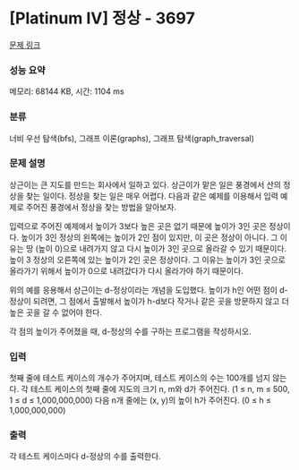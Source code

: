 # [Platinum IV] 정상 - 3697 

[문제 링크](https://www.acmicpc.net/problem/3697) 

### 성능 요약

메모리: 68144 KB, 시간: 1104 ms

### 분류

너비 우선 탐색(bfs), 그래프 이론(graphs), 그래프 탐색(graph_traversal)

### 문제 설명

<p>상근이는 큰 지도를 만드는 회사에서 일하고 있다. 상근이가 맡은 일은 풍경에서 산의 정상을 찾는 일이다. 정상을 찾는 일은 매우 어렵다. 다음과 같은 예제를 이용해서 입력 예제로 주어진 풍경에서 정상을 찾는 방법을 알아보자.</p>

<p>입력으로 주어진 예제에서 높이가 3보다 높은 곳은 없기 때문에 높이가 3인 곳은 정상이다. 높이가 3인 정상의 왼쪽에는 높이가 2인 점이 있지만, 이 곳은 정상이 아니다. 그 이유는 땅 (높이 0)으로 내려가지 않고 다시 높이가 3인 곳으로 올라갈 수 있기 때문이다. 높이 3 정상의 오른쪽에 있는 높이가 2인 곳은 정상이다. 그 이유는 높이가 3인 곳으로 올라가기 위해서 높이가 0으로 내려갔다가 다시 올라가야 하기 때문이다.</p>

<p>위의 예를 응용해서 상근이는 d-정상이라는 개념을 도입했다. 높이가 h인 어떤 점이 d-정상이 되려면, 그 점에서 출발해서 높이가 h-d보다 작거나 같은 곳을 방문하지 않고 더 높은 곳을 갈 수 없어야 한다.</p>

<p>각 점의 높이가 주어졌을 때, d-정상의 수를 구하는 프로그램을 작성하시오.</p>

### 입력 

 <p>첫째 줄에 테스트 케이스의 개수가 주어지며, 테스트 케이스의 수는 100개를 넘지 않는다. 각 테스트 케이스의 첫째 줄에 지도의 크기 n, m와 d가 주어진다. (1 ≤ n, m ≤ 500, 1 ≤ d ≤ 1,000,000,000) 다음 n개 줄에는 (x, y)의 높이 h가 주어진다. (0 ≤ h ≤ 1,000,000,000)</p>

### 출력 

 <p>각 테스트 케이스마다 d-정상의 수를 출력한다.</p>

